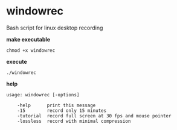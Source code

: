 # windowrec

Bash script for linux desktop recording

**make executable**
```
chmod +x windowrec
```

**execute**
```
./windowrec
```

**help**
```
usage: windowrec [-options]
 
	-help      print this message
	-15        record only 15 minutes
	-tutorial  record full screen at 30 fps and mouse pointer
	-lossless  record with minimal compression
```
